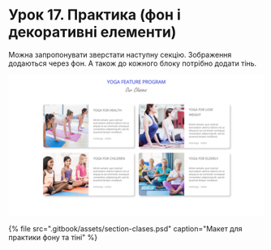 # Урок 17. Практика \(фон і декоративні елементи\)

Можна запропонувати зверстати наступну секцію. Зображення додаються через фон. А також до кожного блоку потрібно додати тінь.

![](.gitbook/assets/image%20%2816%29.png)

{% file src=".gitbook/assets/section-clases.psd" caption="Макет для практики фону та тіні" %}






